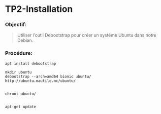 # TP2-Installation


### Objectif:

> Utiliser l'outil Debootstrap pour créer un système Ubuntu dans notre Debian.


### Procédure:

```
apt install debootstrap

mkdir ubuntu
debootstrap --arch=amd64 bionic ubuntu/ http://ubuntu.nautile.nc/ubuntu/


chroot ubuntu/


apt-get update


```
